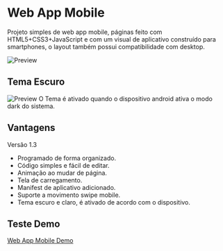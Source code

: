 # Web App Mobile
Projeto simples de web app mobile, páginas feito com HTML5+CSS3+JavaScript e com um visual de aplicativo construído para smartphones, o layout também possui compatibilidade com desktop.


 ![Preview](data/img/preview.gif)

## Tema Escuro
 ![Preview](data/img/preview.gif)
O Tema é ativado quando o dispositivo android ativa o modo dark do sistema.

 ## Vantagens
 Versão 1.3
 * Programado de forma organizado.
 * Código simples e fácil de editar.
 * Animação ao mudar de página.
 * Tela de carregamento.
 * Manifest de aplicativo adicionado.
 * Suporte a movimento swipe mobile.
 * Tema escuro e claro, é ativado de acordo com o dispositivo.

 ## Teste Demo
 [Web App Mobile Demo](https://treviasxk.github.io/WebAppMobile/)